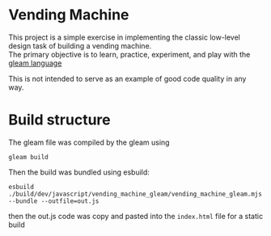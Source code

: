 # Vending Machine

This project is a simple exercise in implementing the classic low-level design task of building a vending machine.
<br> The primary objective is to learn, practice, experiment, and play with the [ gleam language ](https://gleam.**run**/)

This is not intended to serve as an example of good code quality in any way.

# Build structure
The gleam file was compiled by the gleam using
```
gleam build
```
Then the build was bundled using esbuild:
```
esbuild ./build/dev/javascript/vending_machine_gleam/vending_machine_gleam.mjs --bundle --outfile=out.js
```

then the out.js code was copy and pasted into the `index.html` file for a static build